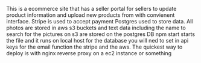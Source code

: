 This is a ecommerce site that has a seller portal for sellers to update product information and upload new products from with convienent interface.
Stripe is used to accept payment Postgres used to store data.
All photos are stored in aws s3 buckets and text data including the name to search for the pictures on s3 are stored on the postgres DB
npm start starts the file and it runs on local host for the database
you will ned to set in api keys for the email function the stripe and the aws.
The quickest way to deploy is with nginx reverse proxy on a ec2 instance or something
